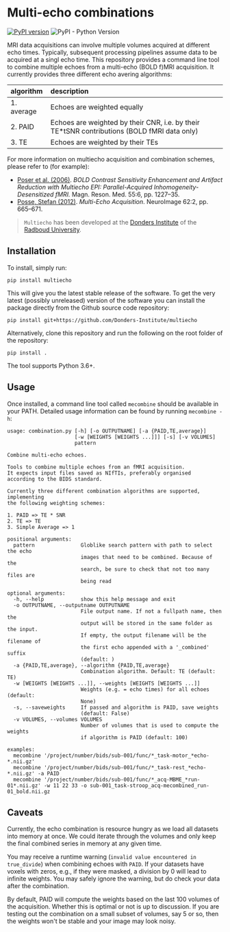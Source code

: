 # Multi-echo combinations

[![PyPI version](https://badge.fury.io/py/multiecho.svg)](https://badge.fury.io/py/multiecho)
![PyPI - Python Version](https://img.shields.io/pypi/pyversions/multiecho.svg)

MRI data acquisitions can involve multiple volumes acquired at different echo times. Typically, subsequent processing pipelines assume data to be acquired at a singl echo time. This repository provides a command line tool to combine multiple echoes from a multi-echo (BOLD f)MRI acquisition.
It currently provides three different echo avering algorithms:

|algorithm  | description                                                                                 |
|:--------- |:--------------------------------------------------------------------------------------------|
|1. average | Echoes are weighted equally                                                                 |
|2. PAID    | Echoes are weighted by their CNR, i.e. by their TE*tSNR contributions (BOLD fMRI data only) |
|3. TE      | Echoes are weighted by their TEs                                                            |

For more information on multiecho acquisition and combination schemes, please refer to (for example):

- [Poser et al. (2006)](https://onlinelibrary.wiley.com/doi/full/10.1002/mrm.20900). *BOLD Contrast Sensitivity Enhancement and Artifact Reduction with Multiecho EPI: Parallel-Acquired Inhomogeneity- Desensitized fMRI.* Magn. Reson. Med. 55:6, pp. 1227–35.
- [Posse, Stefan (2012)](https://doi.org/10.1016/j.neuroimage.2011.10.057). *Multi-Echo Acquisition*. NeuroImage 62:2, pp. 665–671.

> `Multiecho` has been developed at the [Donders Institute](https://www.ru.nl/donders/) of the [Radboud University](https://www.ru.nl/english/).

## Installation

To install, simply run:

    pip install multiecho
 
This will give you the latest stable release of the software. To get the very latest (possibly unreleased) version of the software you can install the package directly from the Github source code repository:

    pip install git+https://github.com/Donders-Institute/multiecho

Alternatively, clone this repository and run the following on the root folder of the repository:

    pip install .

The tool supports Python 3.6+.

## Usage

Once installed, a command line tool called `mecombine` should be available in your PATH. Detailed usage information can be found by running `mecombine -h`:

    usage: combination.py [-h] [-o OUTPUTNAME] [-a {PAID,TE,average}]
                          [-w [WEIGHTS [WEIGHTS ...]]] [-s] [-v VOLUMES]
                          pattern
    
    Combine multi-echo echoes.
    
    Tools to combine multiple echoes from an fMRI acquisition.
    It expects input files saved as NIfTIs, preferably organised
    according to the BIDS standard.
    
    Currently three different combination algorithms are supported, implementing
    the following weighting schemes:
    
    1. PAID => TE * SNR
    2. TE => TE
    3. Simple Average => 1
    
    positional arguments:
      pattern               Globlike search pattern with path to select the echo
                            images that need to be combined. Because of the
                            search, be sure to check that not too many files are
                            being read
    
    optional arguments:
      -h, --help            show this help message and exit
      -o OUTPUTNAME, --outputname OUTPUTNAME
                            File output name. If not a fullpath name, then the
                            output will be stored in the same folder as the input.
                            If empty, the output filename will be the filename of
                            the first echo appended with a '_combined' suffix
                            (default: )
      -a {PAID,TE,average}, --algorithm {PAID,TE,average}
                            Combination algorithm. Default: TE (default: TE)
      -w [WEIGHTS [WEIGHTS ...]], --weights [WEIGHTS [WEIGHTS ...]]
                            Weights (e.g. = echo times) for all echoes (default:
                            None)
      -s, --saveweights     If passed and algorithm is PAID, save weights
                            (default: False)
      -v VOLUMES, --volumes VOLUMES
                            Number of volumes that is used to compute the weights
                            if algorithm is PAID (default: 100)
    
    examples:
      mecombine '/project/number/bids/sub-001/func/*_task-motor_*echo-*.nii.gz'
      mecombine '/project/number/bids/sub-001/func/*_task-rest_*echo-*.nii.gz' -a PAID
      mecombine '/project/number/bids/sub-001/func/*_acq-MBME_*run-01*.nii.gz' -w 11 22 33 -o sub-001_task-stroop_acq-mecombined_run-01_bold.nii.gz

## Caveats

Currently, the echo combination is resource hungry as we load all datasets into memory at once. We could iterate through the volumes and only keep the final combined series in memory at any given time.

You may receive a runtime warning (`invalid value encountered in true_divide`) when combining echoes with `PAID`. If your datasets have voxels with zeros, e.g., if they were masked, a division by 0 will lead to infinite weights. You may safely ignore the warning, but do check your data after the combination.

By default, PAID will compute the weights based on the last 100 volumes of the acquisition. Whether this is optimal or not is up to discussion. If you are testing out the combination on a small subset of volumes, say 5 or so, then the weights won't be stable and your image may look noisy.

